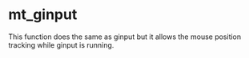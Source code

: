 # mt_ginput
This function does the same as ginput but it allows the mouse position tracking while ginput is running.
